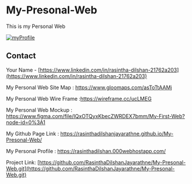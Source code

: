 # My-Presonal-Web

This is my Personal Web

[![myProfile](https://user-images.githubusercontent.com/87766409/169680682-59bb3538-683c-419b-96b0-94cd7db68e4c.jpg)](https://rasinthadilshanjayarathne.github.io/My-Presonal-Web/)


## Contact

Your Name - [https://www.linkedin.com/in/rasintha-dilshan-21762a203](https://www.linkedin.com/in/rasintha-dilshan-21762a203) 

My Personal Web Site Map : https://www.gloomaps.com/asToTtAAMj

My Personal Web Wire Frame :https://wireframe.cc/ucLMEG

My Personal Web Mockup : https://www.figma.com/file/IQxOTQyxKbecZWRDEX7bmm/My-First-Web?node-id=0%3A1

My Github Page Link : https://rasinthadilshanjayarathne.github.io/My-Presonal-Web/

My Personal Profile : https://rasinthadilshan.000webhostapp.com/

Project Link: [https://github.com/RasinthaDilshanJayarathne/My-Presonal-Web.git](https://github.com/RasinthaDilshanJayarathne/My-Presonal-Web.git)
